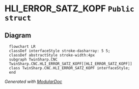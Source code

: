 # HLI_ERROR_SATZ_KOPF `Public struct`

## Diagram
```mermaid
  flowchart LR
  classDef interfaceStyle stroke-dasharray: 5 5;
  classDef abstractStyle stroke-width:4px
  subgraph TwinSharp.CNC
  TwinSharp.CNC.HLI_ERROR_SATZ_KOPF[[HLI_ERROR_SATZ_KOPF]]
  class TwinSharp.CNC.HLI_ERROR_SATZ_KOPF interfaceStyle;
  end
```

*Generated with* [*ModularDoc*](https://github.com/hailstorm75/ModularDoc)
